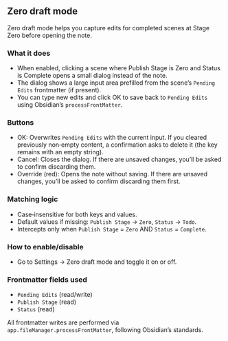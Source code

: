 ## Zero draft mode

Zero draft mode helps you capture edits for completed scenes at Stage Zero before opening the note.

### What it does

- When enabled, clicking a scene where Publish Stage is Zero and Status is Complete opens a small dialog instead of the note.
- The dialog shows a large input area prefilled from the scene’s `Pending Edits` frontmatter (if present).
- You can type new edits and click OK to save back to `Pending Edits` using Obsidian’s `processFrontMatter`.

### Buttons

- OK: Overwrites `Pending Edits` with the current input. If you cleared previously non‑empty content, a confirmation asks to delete it (the key remains with an empty string).
- Cancel: Closes the dialog. If there are unsaved changes, you’ll be asked to confirm discarding them.
- Override (red): Opens the note without saving. If there are unsaved changes, you’ll be asked to confirm discarding them first.

### Matching logic

- Case‑insensitive for both keys and values.
- Default values if missing: `Publish Stage` → `Zero`, `Status` → `Todo`.
- Intercepts only when `Publish Stage` = `Zero` AND `Status` = `Complete`.

### How to enable/disable

- Go to Settings → Zero draft mode and toggle it on or off.

### Frontmatter fields used

- `Pending Edits` (read/write)
- `Publish Stage` (read)
- `Status` (read)

All frontmatter writes are performed via `app.fileManager.processFrontMatter`, following Obsidian’s standards.


